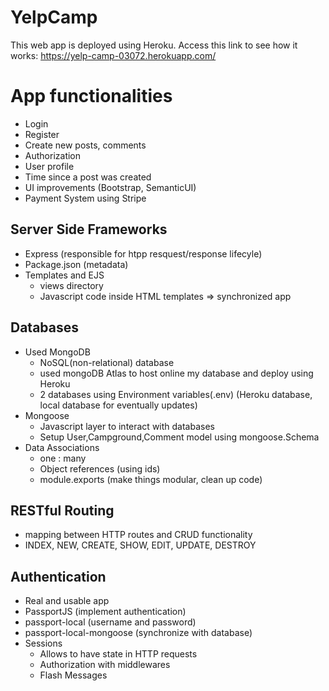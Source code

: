 # YelpCamp
This web app is deployed using Heroku.
Access this link to see how it works: https://yelp-camp-03072.herokuapp.com/
# App functionalities
  * Login
  * Register
  * Create new posts, comments
  * Authorization
  * User profile
  * Time since a post was created
  * UI improvements (Bootstrap, SemanticUI)
  * Payment System using Stripe
  
## Server Side Frameworks
  * Express (responsible for htpp resquest/response lifecyle)
  * Package.json (metadata)
  * Templates and EJS
    - views directory
    - Javascript code inside HTML templates => synchronized app
    
## Databases
  * Used MongoDB
    - NoSQL(non-relational) database
    - used mongoDB Atlas to host online my database and deploy using Heroku
    - 2 databases using Environment variables(.env) (Heroku database, local database for eventually updates)
  * Mongoose 
    - Javascript layer to interact with databases
    - Setup User,Campground,Comment model using mongoose.Schema   
  * Data Associations
    - one : many
    - Object references (using ids)
    - module.exports (make things modular, clean up code)

## RESTful Routing
  * mapping between HTTP routes and CRUD functionality
  * INDEX, NEW, CREATE, SHOW, EDIT, UPDATE, DESTROY
 
## Authentication
  * Real and usable app
  * PassportJS (implement authentication)
  * passport-local (username and password)
  * passport-local-mongoose (synchronize with database)
  * Sessions 
    - Allows to have state in HTTP requests
    - Authorization with middlewares
    - Flash Messages
  
    
  
